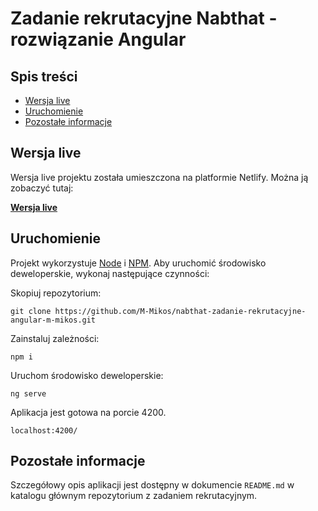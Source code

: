 # Zadanie rekrutacyjne Nabthat - rozwiązanie Angular <!-- omit in toc -->

## Spis treści <!-- omit in toc -->

- [Wersja live](#wersja-live)
- [Uruchomienie](#uruchomienie)
- [Pozostałe informacje](#pozostałe-informacje)

## Wersja live

Wersja live projektu została umieszczona na platformie Netlify. Można ją zobaczyć tutaj:

**[Wersja live](https://nabthat-zadanie-rekrutacyjne-angular-m-mikos.netlify.app/)**

## Uruchomienie

Projekt wykorzystuje [Node](https://nodejs.org/en/) i [NPM](https://www.npmjs.com/). Aby uruchomić środowisko deweloperskie, wykonaj następujące czynności:

Skopiuj repozytorium:

```
git clone https://github.com/M-Mikos/nabthat-zadanie-rekrutacyjne-angular-m-mikos.git
```

Zainstaluj zależności:

```
npm i
```

Uruchom środowisko deweloperskie:

```
ng serve
```

Aplikacja jest gotowa na porcie 4200.

```
localhost:4200/
```

## Pozostałe informacje

Szczegółowy opis aplikacji jest dostępny w dokumencie `README.md` w katalogu głównym repozytorium z zadaniem rekrutacyjnym.
